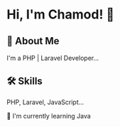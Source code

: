 
# Hi, I'm Chamod! 👋


## 🚀 About Me
I'm a PHP | Laravel Developer...


## 🛠 Skills
PHP, Laravel, JavaScript...

🧠 I'm currently learning Java



